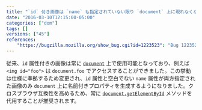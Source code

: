 ```yaml
---
title: "`id` 付き画像は `name` も指定されていない限り `document` 上に現れなくなりました"
date: "2016-03-10T12:15:00-05:00"
categories: ["dom"]
tags: []
versions: ["45"]
references:
    "https://bugzilla.mozilla.org/show_bug.cgi?id=1223523": "Bug 1223523 - Named getter on document should not return images with empty name"
---
```

従来、`id` 属性付きの画像は常に [`document`](https://developer.mozilla.org/ja/docs/Web/API/Document) 上で使用可能となっており、例えば `<img id="foo">` は `document.foo` でアクセスすることができました。この挙動は仕様に準拠するため変更され、`id` 属性と空白でない `name` 属性が両方指定された画像のみ `document` 上に名前付きプロパティを生成するようになりました。クロスブラウザ互換性を高めるため、常に [`document.getElementById`](https://developer.mozilla.org/ja/docs/Web/API/Document/getElementById) メソッドを代用することが推奨されます。
